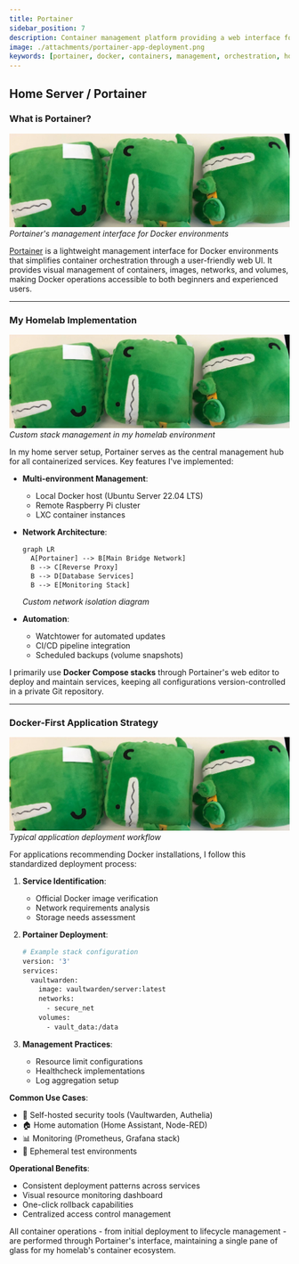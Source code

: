 ```yaml
---
title: Portainer
sidebar_position: 7
description: Container management platform providing a web interface for Docker environments.
image: ./attachments/portainer-app-deployment.png
keywords: [portainer, docker, containers, management, orchestration, homelab]
---
```


## Home Server / Portainer

### What is Portainer?
[![Portainer Architecture](./attachments/portainer-architecture.png)](https://docs.portainer.io/)
*Portainer's management interface for Docker environments*

[Portainer](https://docs.portainer.io/) is a lightweight management interface for Docker environments that simplifies container orchestration through a user-friendly web UI. It provides visual management of containers, images, networks, and volumes, making Docker operations accessible to both beginners and experienced users.

---

### My Homelab Implementation
![Portainer Stack Management](./attachments/portainer-stacks.png)
*Custom stack management in my homelab environment*

In my home server setup, Portainer serves as the central management hub for all containerized services. Key features I've implemented:

- **Multi-environment Management**: 
  - Local Docker host (Ubuntu Server 22.04 LTS)
  - Remote Raspberry Pi cluster
  - LXC container instances

- **Network Architecture**:
  ```mermaid
  graph LR
    A[Portainer] --> B[Main Bridge Network]
    B --> C[Reverse Proxy]
    B --> D[Database Services]
    B --> E[Monitoring Stack]
  ```
  *Custom network isolation diagram*

- **Automation**:
  - Watchtower for automated updates
  - CI/CD pipeline integration
  - Scheduled backups (volume snapshots)

I primarily use **Docker Compose stacks** through Portainer's web editor to deploy and maintain services, keeping all configurations version-controlled in a private Git repository.

---

### Docker-First Application Strategy
![Application Deployment](./attachments/portainer-app-deployment.png)
*Typical application deployment workflow*

For applications recommending Docker installations, I follow this standardized deployment process:

1. **Service Identification**:
   - Official Docker image verification
   - Network requirements analysis
   - Storage needs assessment

2. **Portainer Deployment**:
   ```bash
   # Example stack configuration
   version: '3'
   services:
     vaultwarden:
       image: vaultwarden/server:latest
       networks:
         - secure_net
       volumes:
         - vault_data:/data
   ```

3. **Management Practices**:
   - Resource limit configurations
   - Healthcheck implementations
   - Log aggregation setup

**Common Use Cases**:
- 🔐 Self-hosted security tools (Vaultwarden, Authelia)
- 🏠 Home automation (Home Assistant, Node-RED)
- 📊 Monitoring (Prometheus, Grafana stack)
- 🧪 Ephemeral test environments

**Operational Benefits**:
- Consistent deployment patterns across services
- Visual resource monitoring dashboard
- One-click rollback capabilities
- Centralized access control management

All container operations - from initial deployment to lifecycle management - are performed through Portainer's interface, maintaining a single pane of glass for my homelab's container ecosystem.